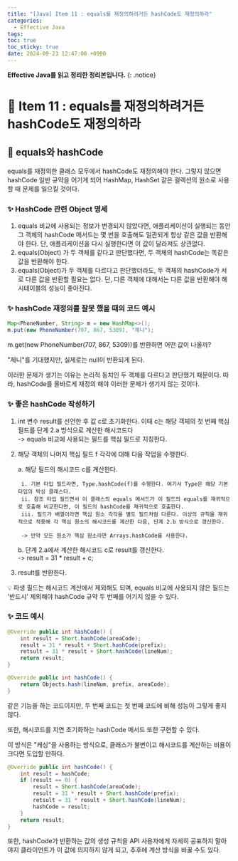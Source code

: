 ```yaml
---
title: "[Java] Item 11 : equals를 재정의하려거든 hashCode도 재정의하라"
categories:
  - Effective Java
tags:
toc: true
toc_sticky: true
date: 2024-09-23 12:47:00 +0900
---
```


<strong>Effective Java를 읽고 정리한 정리본입니다.</strong>
{: .notice}

# 📌 Item 11 : equals를 재정의하려거든 hashCode도 재정의하라

## 🫧 equals와 hashCode

equals를 재정의한 클래스 모두에서 hashCode도 재정의해야 한다. 그렇지 않으면 hashCode 일반 규약을 어기게 되어 HashMap, HashSet 같은 컬렉션의 원소로 사용할 때 문제를 일으킬 것이다.

### ✨ HashCode 관련 Object 명세
1) equals 비교에 사용되는 정보가 변경되지 않았다면, 애플리케이션이 실행되는 동안 그 객체의 hashCode 메서드는 몇 번을 호출해도 일관되게 항상 같은 값을 반환해야 한다.
단, 애플리케이션을 다시 실행한다면 이 값이 달라져도 상관없다.
2) equals(Object) 가 두 객체를 같다고 판단했다면, 두 객체의 hashCode는 똑같은 값을 반환해야 한다.
3) equals(Object)가 두 객체를 다르다고 판단했더라도, 두 객체의 hashCode가 서로 다른 값을 반환할 필요는 없다. 단, 다른 객체에 대해서는 다른 값을 반환해야 해시테이블의 성능이 좋아진다.


### ✨ hashCode 재정의를 잘못 했을 때의 코드 예시

```java
Map<PhoneNumber, String> m = new HashMap<>();
m.put(new PhoneNumber(707, 867, 5309), "제니");
```

m.get(new PhoneNumber(707, 867, 5309))를 반환하면 어떤 값이 나올까?

"제니"를 기대했지만, 실제로는 null이 반환되게 된다.

이러한 문제가 생기는 이유는 논리적 동치인 두 객체를 다르다고 판단했기 때문이다. 따라, hashCode를 올바르게 재정의 해야 이러한 문제가 생기지 않는 것이다.

### ✨ 좋은 hashCode 작성하기

1) int 변수 result를 선언한 후 값 c로 초기화한다. 이때 c는 해당 객체의 첫 번째 핵심 필드를 단계 2.a 방식으로 계산한 해시코드다
<br/> -> equals 비교에 사용되는 필드를 핵심 필드로 지칭한다.

2) 해당 객체의 나머지 핵심 필드 f 각각에 대해 다음 작업을 수행한다.
    
    a. 해당 필드의 해시코드 c를 계산한다.

        i. 기본 타입 필드라면, Type.hashCode(f)를 수행한다. 여기서 Type은 해당 기본 타입의 박싱 클래스다.
        ii. 참조 타입 필드면서 이 클래스의 equals 메서드가 이 필드의 equals를 재귀적으로 호출해 비교한다면, 이 필드의 hashCode를 재귀적으로 호출한다.
        iii. 필드가 배열이라면 핵심 원소 각각을 별도 필드처럼 다룬다. 이상의 규칙을 재귀적으로 적용해 각 핵심 원소의 해시코드를 계산한 다음, 단계 2.b 방식으로 갱신한다.

        -> 만약 모든 원소가 핵심 원소라면 Arrays.hashCode를 사용한다.

    b. 단계 2.a에서 계산한 해시코드 c로 result를 갱신한다.
    <br /> -> result = 31 * result + c;

3) result를 반환한다.

💡 파생 필드는 해시코드 계산에서 제외해도 되며, equals 비교에 사용되지 않은 필드는 '반드시' 제외해야 hashCode 규약 두 번째를 어기지 않을 수 있다.


### ✨ 코드 예시

```java
@Override public int hashCode() {
    int result = Short.hashCode(areaCode);
    result = 31 * result + Short.hashCode(prefix);
    retsult = 31 * result + Short.hashCode(lineNum);
    return result;
}
```

```java
@Override public int hashCode() {
    return Objects.hash(lineNum, prefix, areaCode);
}
```

같은 기능을 하는 코드이지만, 두 번째 코드는 첫 번째 코드에 비해 성능이 그렇게 좋지 않다.

또한, 해시코드를 지연 초기화하는 hashCode 메서드 또한 구현할 수 있다.

이 방식은 "캐싱"을 사용하는 방식으로, 클래스가 불변이고 해시코드를 계산하는 비용이 크다면 도입할 만하다.

```java
@Override public int hashCode() {
    int result = hashCode;
    if (result == 0) {
        result = Short.hashCode(areaCode);
        result = 31 * result + Short.hashCode(prefix);
        retsult = 31 * result + Short.hashCode(lineNum);
        hashCode = result;
    }
    return result;
}
```

또한, hashCode가 반환하는 값의 생성 규칙을 API 사용자에게 자세히 공표하지 말아야지 클라이언트가 이 값에 의지하지 않게 되고, 추후에 계산 방식을 바꿀 수도 있다.